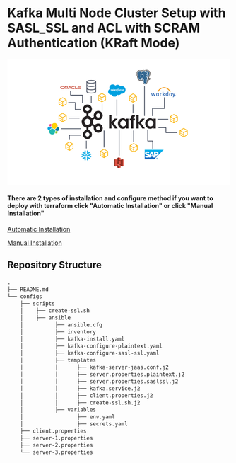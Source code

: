 # Kafka Multi Node Cluster Setup with SASL_SSL and ACL with SCRAM Authentication (KRaft Mode)
![Logo](images/kafka.png)

#### There are 2 types of installation and configure method if you want to deploy with terraform click "Automatic Installation" or click "Manual Installation"

[Automatic Installation](./configs/scripts/README.md)

[Manual Installation](./configs/README.md)


## Repository Structure
    .
    ├── README.md
    └── configs
        ├── scripts
        │    ├── create-ssl.sh
        │    ├── ansible
        │          ├── ansible.cfg
        │          ├── inventory
        │          ├── kafka-install.yaml
        │          ├── kafka-configure-plaintext.yaml
        │          ├── kafka-configure-sasl-ssl.yaml
        │          ├── templates
        │          │      ├── kafka-server-jaas.conf.j2
        │          │      ├── server.properties.plaintext.j2
        │          │      ├── server.properties.saslssl.j2
        │          │      ├── kafka.service.j2
        │          │      ├── client.properties.j2
        │          │      ├── create-ssl.sh.j2
        │          ├── variables
        │                 ├── env.yaml
        │                 ├── secrets.yaml
        ├── client.properties
        ├── server-1.properties
        ├── server-2.properties
        └── server-3.properties